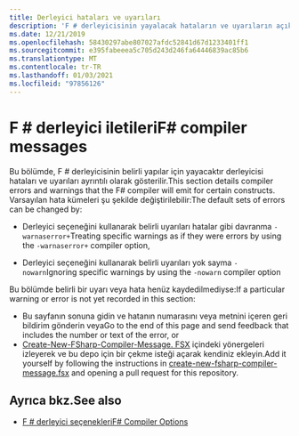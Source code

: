 ```yaml
---
title: Derleyici hataları ve uyarıları
description: 'F # derleyicisinin yayalacak hataların ve uyarıların açıklamaları ve çözümleri'
ms.date: 12/21/2019
ms.openlocfilehash: 58430297abe807027afdc52841d67d1233401ff1
ms.sourcegitcommit: e395fabeeea5c705d243d246fa64446839ac85b6
ms.translationtype: MT
ms.contentlocale: tr-TR
ms.lasthandoff: 01/03/2021
ms.locfileid: "97856126"
---
```

# <a name="f-compiler-messages"></a><span data-ttu-id="6be1a-103">F # derleyici iletileri</span><span class="sxs-lookup"><span data-stu-id="6be1a-103">F# compiler messages</span></span>

<span data-ttu-id="6be1a-104">Bu bölümde, F # derleyicisinin belirli yapılar için yayacaktır derleyicisi hataları ve uyarıları ayrıntılı olarak gösterilir.</span><span class="sxs-lookup"><span data-stu-id="6be1a-104">This section details compiler errors and warnings that the F# compiler will emit for certain constructs.</span></span> <span data-ttu-id="6be1a-105">Varsayılan hata kümeleri şu şekilde değiştirilebilir:</span><span class="sxs-lookup"><span data-stu-id="6be1a-105">The default sets of errors can be changed by:</span></span>

- <span data-ttu-id="6be1a-106">Derleyici seçeneğini kullanarak belirli uyarıları hatalar gibi davranma `-warnaserror+`</span><span class="sxs-lookup"><span data-stu-id="6be1a-106">Treating specific warnings as if they were errors by using the `-warnaserror+` compiler option,</span></span>

- <span data-ttu-id="6be1a-107">Derleyici seçeneğini kullanarak belirli uyarıları yok sayma `-nowarn`</span><span class="sxs-lookup"><span data-stu-id="6be1a-107">Ignoring specific warnings by using the `-nowarn` compiler option</span></span>

<span data-ttu-id="6be1a-108">Bu bölümde belirli bir uyarı veya hata henüz kaydedilmediyse:</span><span class="sxs-lookup"><span data-stu-id="6be1a-108">If a particular warning or error is not yet recorded in this section:</span></span>

- <span data-ttu-id="6be1a-109">Bu sayfanın sonuna gidin ve hatanın numarasını veya metnini içeren geri bildirim gönderin veya</span><span class="sxs-lookup"><span data-stu-id="6be1a-109">Go to the end of this page and send feedback that includes the number or text of the error, or</span></span>
- <span data-ttu-id="6be1a-110">[Create-New-FSharp-Compiler-Message. FSX](https://github.com/dotnet/docs/blob/master/docs/fsharp/language-reference/compiler-messages/util/create-new-fsharp-compiler-message.fsx) içindeki yönergeleri izleyerek ve bu depo için bir çekme isteği açarak kendiniz ekleyin.</span><span class="sxs-lookup"><span data-stu-id="6be1a-110">Add it yourself by following the instructions in [create-new-fsharp-compiler-message.fsx](https://github.com/dotnet/docs/blob/master/docs/fsharp/language-reference/compiler-messages/util/create-new-fsharp-compiler-message.fsx) and opening a pull request for this repository.</span></span>

## <a name="see-also"></a><span data-ttu-id="6be1a-111">Ayrıca bkz.</span><span class="sxs-lookup"><span data-stu-id="6be1a-111">See also</span></span>

- [<span data-ttu-id="6be1a-112">F # derleyici seçenekleri</span><span class="sxs-lookup"><span data-stu-id="6be1a-112">F# Compiler Options</span></span>](../compiler-options.md)
